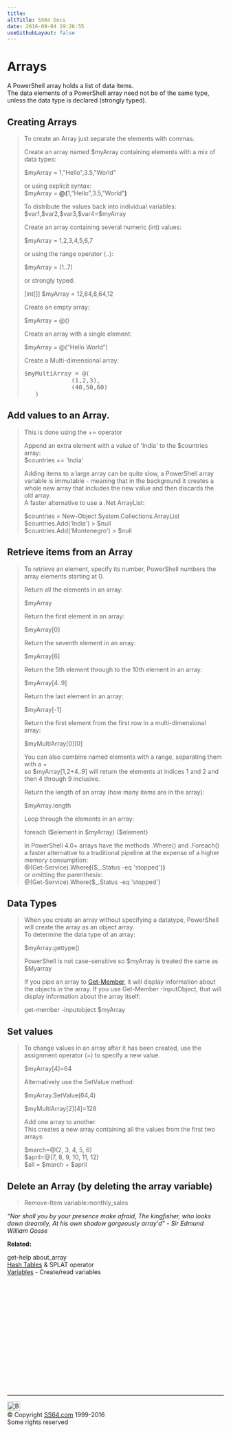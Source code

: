 ```yaml
---
title:
altTitle: SS64 Docs
date: 2016-09-04 19:26:55
useGithubLayout: false
---
```

<!-- #BeginLibraryItem "/Library/head_pssyntax.lbi" --><!-- #EndLibraryItem --><h1>Arrays</h1> 
<p>A PowerShell array holds a list of data items.<br>
The data elements of a PowerShell array need not be of the same type, unless the data type is declared (strongly typed).</p>
<h2>Creating  Arrays </h2>
<blockquote>
<p> To create an Array just separate the elements with commas.</p>
<p>Create an array named $myArray  containing elements with a mix of data types:</p>
<p class="code"> $myArray = 1,"Hello",3.5,"World"</p>
<p>or using explicit syntax:<br>
<span class="code"> $myArray = <b>@(</b>1,"Hello",3.5,"World"<b>)</b></span></p>
<p>To distribute the  values back into  individual variables:<br>
<span class="code">$var1,$var2,$var3,$var4=$myArray</span></p>
<p>Create an array   containing several numeric (int) values:</p>
<p class="code"> $myArray = 1,2,3,4,5,6,7</p>
<p>or using the range operator (..):</p>
<p><span class="code">$myArray = (1..7) </span></p>
<p>or strongly typed: </p>
<p class="code">[int[]] $myArray = 12,64,8,64,12</p>
<p> Create an empty array:</p>
<p><span class="code">$myArray = @()</span></p>
<p>Create an array with a  single element:</p>
<p><span class="code">$myArray = @("Hello World")</span></p>
<p>Create a Multi-dimensional array:</p>
<pre>$myMultiArray = @(
             (1,2,3),
             (40,50,60)
   )</pre></blockquote>
<h2>Add values to an Array.</h2>
<blockquote>
<p> This is done using the<span class="code"> += </span>operator</p>
<p>Append an extra element with a value of 'India' to the $countries array:<br>
  <span class="code">$countries += 'India'</span></p>
<p>Adding items to a large array can be quite slow, a PowerShell array variable is immutable - meaning that in the background it creates a whole new array that includes the new value and then discards the old array. <br>
A faster alternative to use a .Net ArrayList:</p>
<p class="code">$countries = New-Object System.Collections.ArrayList<br>
$countries.Add('India') &gt; $null<br>
$countries.Add('Montenegro') &gt; $null</p>
</blockquote>
<h2>Retrieve items from an Array </h2>
<blockquote>
<p>To retrieve an element, specify its number, PowerShell numbers the array elements starting at 0. </p>
<p>Return all the elements in an array: </p>
<p class="code">$myArray</p>
<p>Return the first element in an array: </p>
<p class="code">$myArray[0]</p>
<p>Return the seventh element in an array: </p>
<p class="code">$myArray[6]</p>
<p>Return the 5th element through to the 10th element in an array: </p>
<p class="code">$myArray[4..9]</p>
<p>Return the last element in an array: </p>
<p class="code">$myArray[-1]</p>
<p>Return the first element from the first row in a multi-dimensional array: </p>
<p class="code">$myMultiArray[0][0]</p>
<p>You can also combine named elements with a range, separating them with a +<br>
so <span class="code">$myArray[1,2+4..9] </span>will return the elements at indices 1 and 2 and then 4 through 9 inclusive.</p>
<p>Return the length of an array (how many items are in the array): </p>
<p class="code">$myArray.length</p>
<p>Loop through the elements in an array: </p>
<p class="code">foreach ($element in $myArray) {$element}</p>
<p>In PowerShell 4.0+ arrays have the methods <span class="code">.Where()</span> and <span class="code">.Foreach()</span>  a faster  alternative to a traditional pipeline at the expense of a higher memory consumption:<br>
<span class="code">@(Get-Service).Where<b>(</b>{$_.Status -eq 'stopped'}<b>)</b><br>
</span>or 
omitting the parenthesis: <span class="code"><br>
@(Get-Service).Where{$_.Status -eq 'stopped'}</span></p>
</blockquote>
<h2>Data Types</h2>
<blockquote>
<p>When you create an array without specifying a datatype, PowerShell will create the array as an object array.<br>
To determine the data type of an array:</p>
<p class="code">$myArray.gettype()</p>
<p>PowerShell is not case-sensitive so $myArray is treated the same as $Myarray</p>
<p>If  you pipe an array to <a href="get-member.html">Get-Member</a>, it will display information about the objects <i>in </i>the array. If you use  Get-Member -InputObject, that will display information about the array itself:</p>
<p class="code">get-member -inputobject $myArray</p>
</blockquote>
<h2> Set values</h2>
<blockquote>
<p>To change  values in an array after it has been created, use the assignment operator (=) to specify a new value.</p>
<p class="code">$myArray[4]=64 </p>
<p>Alternatively use the SetValue method: </p>
<p class="code">$myArray.SetValue(64,4)</p>
<p class="code">$myMultiArray[2][4]=128</p>
<p>Add one array to another.<br>
This creates a new array containing all the values from the first two arrays:</p>
<p class="code">$march=@(2, 3, 4, 5, 6)<br>
$april=@(7, 8, 9, 10, 11, 12)<br>
$all = $march + $april</p>
</blockquote>
<h2>Delete an Array
(by deleting the array variable) </h2>
<blockquote>
<p class="code">Remove-Item variable:monthly_sales</p>
</blockquote>
<p class="quote"><i>“Nor shall you by your presence make afraid, The kingfisher, who looks down dreamily, At his own shadow gorgeously array'd” - Sir Edmund William Gosse</i></p>
<p><b>Related:</b></p>
<p><span class="code">get-help about_array</span><br>
  <a href="syntax-hash-tables.html">Hash Tables</a> &amp; SPLAT operator<br>
<a href="syntax-variables.html">Variables</a> - Create/read variables</p><!-- #BeginLibraryItem "/Library/foot_ps.lbi" --><p>
<!-- PowerShell300 -->
<ins class="adsbygoogle" style="display:inline-block;width:300px;height:250px" data-ad-client="ca-pub-6140977852749469" data-ad-slot="6253539900"></ins>
<script>
(adsbygoogle = window.adsbygoogle || []).push({});
</script></p>
<hr>
<div id="bl" class="footer"><a href="syntax-arrays.html#"><img src="../images/top.png" width="30" height="22" alt="Back to the Top"></a></div>
<div id="br" class="footer, tagline">© Copyright <a href="http://ss64.com/">SS64.com</a> 1999-2016<br>
Some rights reserved</div><!-- #EndLibraryItem -->

